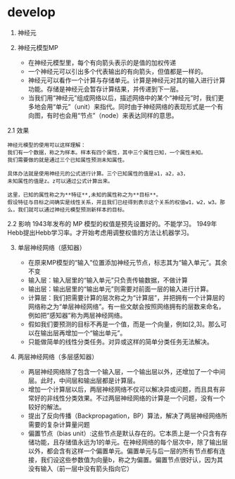 # develop

1. 神经元
2. 神经元模型MP

    * 在神经元模型里，每个有向箭头表示的是值的加权传递
    * 一个神经元可以引出多个代表输出的有向箭头，但值都是一样的。
    * 神经元可以看作一个计算与存储单元。计算是神经元对其的输入进行计算功能。存储是神经元会暂存计算结果，并传递到下一层。
    * 当我们用“神经元”组成网络以后，描述网络中的某个“神经元”时，我们更多地会用“单元”（unit）来指代。同时由于神经网络的表现形式是一个有向图，有时也会用“节点”（node）来表达同样的意思。

  2.1 效果

    神经元模型的使用可以这样理解：
    我们有一个数据，称之为样本。样本有四个属性，其中三个属性已知，一个属性未知。
    我们需要做的就是通过三个已知属性预测未知属性。

    具体办法就是使用神经元的公式进行计算。三个已知属性的值是a1，a2，a3，
    未知属性的值是z。z可以通过公式计算出来。

    这里，已知的属性称之为**特征**,未知的属性称之为**目标**。
    假设特征与目标之间确实是线性关系，并且我们已经得到表示这个关系的权值w1，w2，w3。那么，我们就可以通过神经元模型预测新样本的目标。

  2.2 影响
    1943年发布的 MP 模型的权值是预先设置好的。不能学习。
    1949年Hebb提出Hebb学习率。才开始考虑用调整权值的方法让机器学习。

3. 单层神经网络（感知器）

    * 在原来MP模型的“输入”位置添加神经元节点，标志其为“输入单元”。其余不变
    * 输入层：输入层里的“输入单元”只负责传输数据，不做计算
    * 输出层：输出层里的“输出单元”则需要对前面一层的输入进行计算。
    * 计算层：我们把需要计算的层次称之为“计算层”，并把拥有一个计算层的网络称之为“单层神经网络”。有一些文献会按照网络拥有的层数来命名，例如把“感知器”称为两层神经网络。
    * 假如我们要预测的目标不再是一个值，而是一个向量，例如[2,3]。那么可以在输出层再增加一个“输出单元”。
    * 只能做简单的线性分类任务。对异或这样的简单分类任务无法解决。

4. 两层神经网络（多层感知器）

    * 两层神经网络除了包含一个输入层，一个输出层以外，还增加了一个中间层。此时，中间层和输出层都是计算层。
    * 增加一个计算层以后，两层神经网络不仅可以解决异或问题，而且具有非常好的非线性分类效果。不过两层神经网络的计算是一个问题，没有一个较好的解法。
    * 提出了反向传播（Backpropagation，BP）算法，解决了两层神经网络所需要的复杂计算量问题
    * 偏置节点（bias unit）:这些节点是默认存在的。它本质上是一个只含有存储功能，且存储值永远为1的单元。在神经网络的每个层次中，除了输出层以外，都会含有这样一个偏置单元。偏置单元与后一层的所有节点都有连接，我们设这些参数值为向量b，称之为偏置。偏置节点很好认，因为其没有输入（前一层中没有箭头指向它）